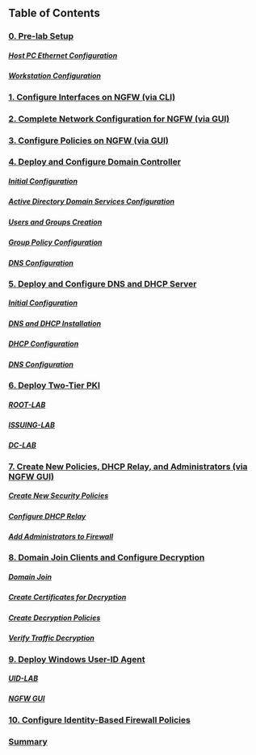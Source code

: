 ## Table of Contents
### [0. Pre-lab Setup](0-pre-lab-set-up/README.md)
##### [Host PC Ethernet Configuration](0-pre-lab-set-up/README.md#host-pc-ethernet-configuration)
##### [Workstation Configuration](0-pre-lab-set-up/README.md#workstation-configuration)
### [1. Configure Interfaces on NGFW (via CLI)](1-configure-interfaces-on-ngfw/README.md)
### [2. Complete Network Configuration for NGFW (via GUI)](2-complete-network-config-ngfw/README.md)
### [3. Configure Policies on NGFW (via GUI)](3-configure-policies-ngfw/README.md)
### [4. Deploy and Configure Domain Controller](4-deploy-configure-dc/README.md)
##### [Initial Configuration](4-deploy-configure-dc/README.md#initial-configuration)
##### [Active Directory Domain Services Configuration](4-deploy-configure-dc/README.md#active-directory-domain-services-configuration)
##### [Users and Groups Creation](4-deploy-configure-dc/README.md#users-and-groups-creation)
##### [Group Policy Configuration](4-deploy-configure-dc/README.md#group-policy-configuration)
##### [DNS Configuration](4-deploy-configure-dc/README.md#dns-configuration)
### [5. Deploy and Configure DNS and DHCP Server](5-deploy-configure-dns-dhcp/README.md)
##### [Initial Configuration](5-deploy-configure-dns-dhcp/README.md#initial-configuration)
##### [DNS and DHCP Installation](5-deploy-configure-dns-dhcp/README.md#dns-and-dhcp-installation)
##### [DHCP Configuration](5-deploy-configure-dns-dhcp/README.md#dhcp-configuration)
##### [DNS Configuration](5-deploy-configure-dns-dhcp/README.md#dns-configuration)
### [6. Deploy Two-Tier PKI](6-deploy-two-tier-pki/README.md)
##### [ROOT-LAB](6-deploy-two-tier-pki/README.md#root-lab)
##### [ISSUING-LAB](6-deploy-two-tier-pki/README.md#issuing-lab)
##### [DC-LAB](6-deploy-two-tier-pki/README.md#dc-lab)
### [7. Create New Policies, DHCP Relay, and Administrators (via NGFW GUI)](7-create-new-policies-dhcpr-admin/README.md)
##### [Create New Security Policies](7-create-new-policies-dhcpr-admin/README.md#create-new-security-policies)
##### [Configure DHCP Relay](7-create-new-policies-dhcpr-admin/README.md#configure-dhcp-relay)
##### [Add Administrators to Firewall](7-create-new-policies-dhcpr-admin/README.md#add-administrators-to-firewall)
### [8. Domain Join Clients and Configure Decryption](8-domain-join-config-decrypt/README.md)
##### [Domain Join](8-domain-join-config-decrypt/README.md#domain-join)
##### [Create Certificates for Decryption](8-domain-join-config-decrypt/README.md#create-certificates-for-decryption)
##### [Create Decryption Policies](8-domain-join-config-decrypt/README.md#create-decryption-policies)
##### [Verify Traffic Decryption](8-domain-join-config-decrypt/README.md#verify-traffic-decryption)
### [9. Deploy Windows User-ID Agent](9-deploy-windows-uid/README.md)
##### [UID-LAB](9-deploy-windows-uid/README.md#uid-lab)
##### [NGFW GUI](9-deploy-windows-uid/README.md#ngfw-gui)
### [10. Configure Identity-Based Firewall Policies](10-config-id-policies/README.md)
### [Summary](summary/README.md)
